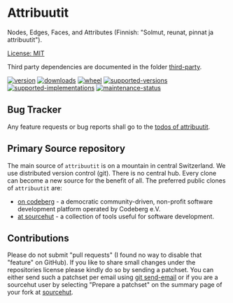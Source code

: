 # Attribuutit

Nodes, Edges, Faces, and Attributes (Finnish: "Solmut, reunat, pinnat ja attribuutit").

[License: MIT](https://git.sr.ht/~sthagen/attribuutit/tree/default/item/LICENSE)

Third party dependencies are documented in the folder [third-party](third-party/README.md).

[![version](https://img.shields.io/pypi/v/attribuutit.svg?style=flat)](https://pypi.python.org/pypi/attribuutit/)
[![downloads](https://static.pepy.tech/badge/attribuutit/month)](https://pepy.tech/project/attribuutit)
[![wheel](https://img.shields.io/pypi/wheel/attribuutit.svg?style=flat)](https://pypi.python.org/pypi/attribuutit/)
[![supported-versions](https://img.shields.io/pypi/pyversions/attribuutit.svg?style=flat)](https://pypi.python.org/pypi/attribuutit/)
[![supported-implementations](https://img.shields.io/pypi/implementation/attribuutit.svg?style=flat)](https://pypi.python.org/pypi/attribuutit/)
[![maintenance-status](https://img.shields.io/github/commit-activity/y/sthagen/attribuutit.svg?style=flat)](https://git.sr.ht/~sthagen/attribuutit/log)

## Bug Tracker

Any feature requests or bug reports shall go to the [todos of attribuutit](https://todo.sr.ht/~sthagen/attribuutit).

## Primary Source repository

The main source of `attribuutit` is on a mountain in central Switzerland.
We use distributed version control (git).
There is no central hub.
Every clone can become a new source for the benefit of all.
The preferred public clones of `attribuutit` are:

* [on codeberg](https://codeberg.org/sthagen/attribuutit) - a democratic community-driven, non-profit software development platform operated by Codeberg e.V.
* [at sourcehut](https://git.sr.ht/~sthagen/attribuutit) - a collection of tools useful for software development.

## Contributions

Please do not submit "pull requests" (I found no way to disable that "feature" on GitHub).
If you like to share small changes under the repositories license please kindly do so by sending a patchset.
You can either send such a patchset per email using [git send-email](https://git-send-email.io) or 
if you are a sourcehut user by selecting "Prepare a patchset" on the summary page of your fork at [sourcehut](https://git.sr.ht/).
